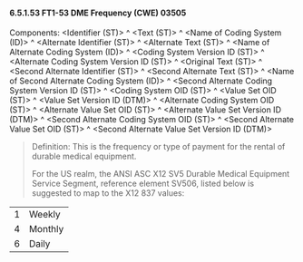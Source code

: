 #### 6.5.1.53 FT1-53 DME Frequency (CWE) 03505

Components: &lt;Identifier (ST)> ^ &lt;Text (ST)> ^ &lt;Name of Coding System (ID)> ^ &lt;Alternate Identifier (ST)> ^ &lt;Alternate Text (ST)> ^ &lt;Name of Alternate Coding System (ID)> ^ &lt;Coding System Version ID (ST)> ^ &lt;Alternate Coding System Version ID (ST)> ^ &lt;Original Text (ST)> ^ &lt;Second Alternate Identifier (ST)> ^ &lt;Second Alternate Text (ST)> ^ &lt;Name of Second Alternate Coding System (ID)> ^ &lt;Second Alternate Coding System Version ID (ST)> ^ &lt;Coding System OID (ST)> ^ &lt;Value Set OID (ST)> ^ &lt;Value Set Version ID (DTM)> ^ &lt;Alternate Coding System OID (ST)> ^ &lt;Alternate Value Set OID (ST)> ^ &lt;Alternate Value Set Version ID (DTM)> ^ &lt;Second Alternate Coding System OID (ST)> ^ &lt;Second Alternate Value Set OID (ST)> ^ &lt;Second Alternate Value Set Version ID (DTM)>

> Definition: This is the frequency or type of payment for the rental of durable medical equipment.
>
> For the US realm, the ANSI ASC X12 SV5 Durable Medical Equipment Service Segment, reference element SV506, listed below is suggested to map to the X12 837 values:

|     |     |
| --- | --- |
| 1 | Weekly |
| 4 | Monthly |
| 6 | Daily |
